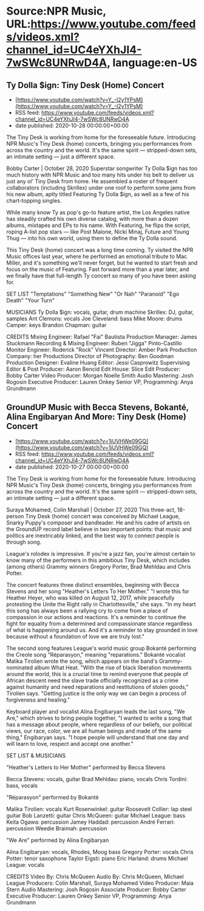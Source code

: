 # Source:NPR Music, URL:https://www.youtube.com/feeds/videos.xml?channel_id=UC4eYXhJI4-7wSWc8UNRwD4A, language:en-US

## Ty Dolla $ign: Tiny Desk (Home) Concert
 - [https://www.youtube.com/watch?v=Y_-I2y1YPsM](https://www.youtube.com/watch?v=Y_-I2y1YPsM)
 - RSS feed: https://www.youtube.com/feeds/videos.xml?channel_id=UC4eYXhJI4-7wSWc8UNRwD4A
 - date published: 2020-10-28 00:00:00+00:00

The Tiny Desk is working from home for the foreseeable future. Introducing NPR Music's Tiny Desk (home) concerts, bringing you performances from across the country and the world. It's the same spirit — stripped-down sets, an intimate setting — just a different space.

Bobby Carter | October 28, 2020 
Superstar songwriter Ty Dolla $ign has too much history with NPR Music and too many hits under his belt to deliver us just any ol' Tiny Desk from home. He assembled a roster of frequent collaborators (including Skrillex) under one roof to perform some jams from his new album, aptly titled Featuring Ty Dolla $ign, as well as a few of his chart-topping singles.

While many know Ty as pop's go-to feature artist, the Los Angeles native has steadily crafted his own diverse catalog, with more than a dozen albums, mixtapes and EPs to his name. With Featuring, he flips the script, roping A-list pop stars — like Post Malone, Nicki Minaj, Future and Young Thug — into his own world, using them to define the Ty Dolla sound.

This Tiny Desk (home) concert was a long time coming. Ty visited the NPR Music offices last year, where he performed an emotional tribute to Mac Miller, and it's something we'll never forget, but he wanted to start fresh and focus on the music of Featuring. Fast forward more than a year later, and we finally have that full-length Ty concert so many of you have been asking for.

SET LIST
"Temptations"
"Something New"
"Or Nah"
"Paranoid"
"Ego Death"
"Your Turn"

MUSICIANS
Ty Dolla $ign: vocals, guitar, drum machine
Skrillex: DJ, guitar, samples
Ant Clemons: vocals
Joe Cleveland: bass
Mike Moore: drums
Camper: keys
Brandon Chapman: guitar

CREDITS
Mixing Engineer: Rafael "Fai" Bautista
Production Manager: James Stuckmann
Recording & Mixing Engineer: Ruben "Jigga" Pinto-Castillo
Monitor Engineer: Roderick "Rock" Vincent
Director: Amber Park
Production Company: her Productions
Director of Photography: Ben Goodman
Production Designer: Evaline Huang
Editor: Jessi Casprowitz
Supervising Editor & Post Producer: Aaron Bencid
Edit House: Slice Edit
Producer: Bobby Carter
Video Producer: Morgan Noelle Smith
Audio Mastering: Josh Rogosin
Executive Producer: Lauren Onkey
Senior VP, Programming: Anya Grundmann

## GroundUP Music with Becca Stevens, Bokanté, Alina Engibaryan And More: Tiny Desk (Home) Concert
 - [https://www.youtube.com/watch?v=1jUVHWe09GQ](https://www.youtube.com/watch?v=1jUVHWe09GQ)
 - RSS feed: https://www.youtube.com/feeds/videos.xml?channel_id=UC4eYXhJI4-7wSWc8UNRwD4A
 - date published: 2020-10-27 00:00:00+00:00

The Tiny Desk is working from home for the foreseeable future. Introducing NPR Music's Tiny Desk (home) concerts, bringing you performances from across the country and the world. It's the same spirit — stripped-down sets, an intimate setting — just a different space.

Suraya Mohamed, Colin Marshall | October 27, 2020
This three-act, 18-person Tiny Desk (home) concert was conceived by Michael League, Snarky Puppy's composer and bandleader. He and his cadre of artists on the GroundUP record label believe in two important points: that music and politics are inextricably linked, and the best way to connect people is through song.

League's rolodex is impressive. If you're a jazz fan, you're almost certain to know many of the performers in this ambitious Tiny Desk, which includes (among others) Grammy winners Gregory Porter, Brad Mehldau and Chris Potter.

The concert features three distinct ensembles, beginning with Becca Stevens and her song "Heather's Letters To Her Mother." "I wrote this for Heather Heyer, who was killed on August 12, 2017, while peacefully protesting the Unite the Right rally in Charlottesville," she says. "In my heart this song has always been a rallying cry to come from a place of compassion in our actions and reactions. It's a reminder to continue the fight for equality from a determined and compassionate stance regardless of what is happening around us. And it's a reminder to stay grounded in love because without a foundation of love we are truly lost."

The second song features League's world music group Bokanté performing the Creole song "Réparasyon," meaning "reparations." Bokanté vocalist Malika Tirolien wrote the song, which appears on the band's Grammy-nominated album What Heat. "With the rise of black liberation movements around the world, this is a crucial time to remind everyone that people of African descent need the slave trade officially recognized as a crime against humanity and need reparations and restitutions of stolen goods," Tirolien says. "Getting justice is the only way we can begin a process of forgiveness and healing."

Keyboard player and vocalist Alina Engibaryan leads the last song, "We Are," which strives to bring people together, "I wanted to write a song that has a message about people, where regardless of our beliefs, our political views, our race, color, we are all human beings and made of the same thing," Engibaryan says. "I hope people will understand that one day and will learn to love, respect and accept one another."

SET LIST & MUSICIANS

"Heather's Letters to Her Mother" performed by Becca Stevens

Becca Stevens: vocals, guitar
Brad Mehldau: piano, vocals
Chris Tordini: bass, vocals

"Réparasyon" performed by Bokanté

Malika Tirolien: vocals
Kurt Rosenwinkel: guitar
Roosevelt Collier: lap steel guitar
Bob Lanzetti: guitar
Chris McQueen: guitar
Michael League: bass
Keita Ogawa: percussion
Jamey Haddad: percussion
André Ferrari: percussion
Weedie Braimah: percussion

"We Are" performed by Alina Engibaryan

Alina Engibaryan: vocals, Rhodes, Moog bass
Gregory Porter: vocals
Chris Potter: tenor saxophone
Taylor Eigsti: piano
Eric Harland: drums
Michael League: vocals

CREDITS
Video By: Chris McQueen
Audio By: Chris McQueen, Michael League
Producers: Colin Marshall, Suraya Mohamed
Video Producer: Maia Stern
Audio Mastering: Josh Rogosin
Associate Producer: Bobby Carter
Executive Producer: Lauren Onkey
Senior VP, Programming: Anya Grundmann

